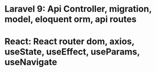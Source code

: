 # Laravel 9: Api Controller, migration, model, eloquent orm, api routes
# React: React router dom, axios, useState, useEffect, useParams, useNavigate
